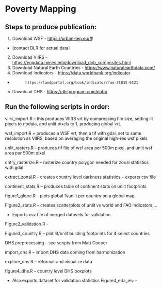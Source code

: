 # Poverty Mapping


## Steps to produce publication:

1. Download WSF - https://urban-tep.eu/#!
- (contact DLR for actual data)
2. Download VIIRS - https://eogdata.mines.edu/download_dnb_composites.html
3. Download Natural Earth Countries - https://www.naturalearthdata.com/
4. Download Indicators - 	https://data.worldbank.org/indicator
- 			https://landportal.org/book/indicator/fao-21015-6121
5. Download DHS - https://dhsprogram.com/data/


## Run the following scripts in order:

viirs_import.R – this produces VIIRS vrt by compressing file size, setting lit pixels to nodata, and unlit pixels to 1, producing global vrt.

wsf_import.R  = produces a WSF vrt, then a tif with gdal, set to same resolution as VIIRS, based on averaging the original high-res wsf pixels

unlit_rasters.R – produces tif file of wsf area per 500m pixel, and unlit wsf area per 500m pixel

cntry_rasterize.R – rasterize country polygon needed for zonal statistics with gdal

extract_zonal.R - creates country level darkness statistics – exports csv file

continent_stats.R – produces table of continent stats on unlit footprints

figure1_globe.R - plots global %unlit per country on a global map.

Figure2_stats.R – creates scatterplots of unlit vs world and FAO indicators,…
-	Exports csv file of merged datasets for validation

Figure2_validation.R - 

Figure3_country.R – plot lit/unlit building footprints for 4 select countries

DHS preprocessing – see scripts from Matt Cooper

import_dhs.R – import DHS data coming from harmonization

explore_dhs.R – reformat and visualize data

figure4_dhs.R – country level DHS boxplots
-	Also exports dataset for validation statistics
Figure4_eda_rev - 

